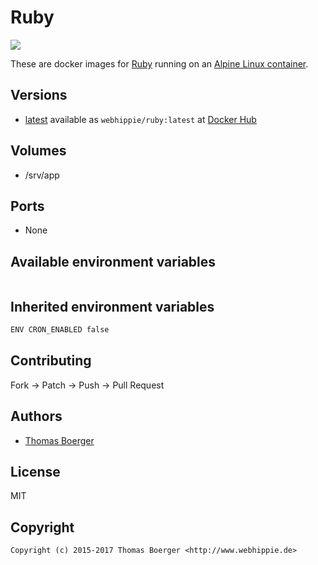 # Ruby

[![](https://images.microbadger.com/badges/image/webhippie/ruby.svg)](https://microbadger.com/images/webhippie/ruby "Get your own image badge on microbadger.com")

These are docker images for [Ruby](https://www.ruby-lang.org) running on an [Alpine Linux container](https://registry.hub.docker.com/u/webhippie/alpine/).


## Versions

* [latest](https://github.com/dockhippie/ruby/tree/master) available as ```webhippie/ruby:latest``` at [Docker Hub](https://registry.hub.docker.com/u/webhippie/ruby/)


## Volumes

* /srv/app


## Ports

* None


## Available environment variables

```bash
```


## Inherited environment variables

```bash
ENV CRON_ENABLED false
```


## Contributing

Fork -> Patch -> Push -> Pull Request


## Authors

* [Thomas Boerger](https://github.com/tboerger)


## License

MIT


## Copyright

```
Copyright (c) 2015-2017 Thomas Boerger <http://www.webhippie.de>
```

